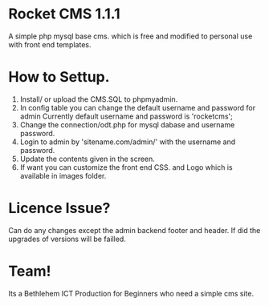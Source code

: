 # Rocket CMS 1.1.1
A simple php mysql base cms. which is free and modified to personal use with front end templates.

# How to Settup.
1. Install/ or upload the CMS.SQL to phpmyadmin.
2. In config table you can change the default username and password for admin
          Currently default username and password is 'rocketcms';
3. Change the connection/odt.php for mysql dabase and username password.
4. Login to admin by 'sitename.com/admin/' with the username and password.
5. Update the contents given in the screen.
6. If want you can customize the front end CSS. and Logo which is available in images folder.

# Licence Issue?
Can do any changes except the admin backend footer and header. If did the upgrades of versions will be failled.

# Team!
Its a Bethlehem ICT Production for Beginners who need a simple cms site.
